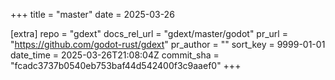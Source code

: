 +++
title = "master"
date = 2025-03-26

[extra]
repo = "gdext"
docs_rel_url = "gdext/master/godot"
pr_url = "https://github.com/godot-rust/gdext"
pr_author = ""
sort_key = 9999-01-01
date_time = 2025-03-26T21:08:04Z
commit_sha = "fcadc3737b0540eb753baf44d542400f3c9aaef0"
+++


